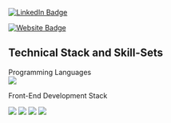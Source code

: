 
<!-- [![Braydon's GitHub Banner](./assets/GitHubHeader.png)](https://braydoncoyer.dev) -->


<!-- Social Badges -->
[![LinkedIn Badge](https://img.shields.io/badge/LinkedIn-Profile-informational?style=for-the-badge&logo=linkedin&logoColor=white&color=0D76A8)](https://www.linkedin.com/in/adnanalazad/)

[![Website Badge](https://img.shields.io/badge/LinkedIn-Profile-informational?style=for-the-badge&logo=linkedin&logoColor=white&color=0D76A8)](https://www.linkedin.com/in/adnanalazad/)


## Technical Stack and Skill-Sets
Programming Languages <br >
[](https://img.shields.io/badge/Code-Angular-informational?style=flat&logo=angular&logoColor=white&color=4AB197)
![](https://img.shields.io/badge/Code-Java-informational?style=for-the-badge&logo=appveyor)


Front-End Development Stack <br/>
[](https://img.shields.io/badge/Style-CSS-informational?style=flat&logo=css3&logoColor=white&color=4AB197)

![](https://img.shields.io/badge/Code-React-informational?style=for-the-badge&&logo=react&logoColor=white&color=4AB197)
![](https://img.shields.io/badge/Code-CSS-informational?style=for-the-badge&logo=css3&Color=white&color=4AB197)
![](https://img.shields.io/badge/Code-HTML5?style=for-the-badge&logo=htmlColor=white&color=4AB197)
![](https://img.shields.io/badge/Code-JavaScript-informational?style=flat&logo=Stylus&logoColor=white&color=4AB197)
